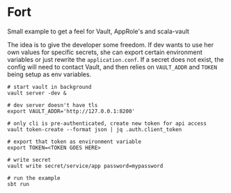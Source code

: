 # Fort

Small example to get a feel for Vault, AppRole's and scala-vault

The idea is to give the developer some freedom. If dev wants to use her own values for specific secrets, she can export certain environment variables or just rewrite the `application.conf`. If a secret does not exist, the config will need to contact Vault, and then relies on `VAULT_ADDR` and `TOKEN` being setup as env variables.

```
# start vault in background
vault server -dev &

# dev server doesn't have tls
export VAULT_ADDR='http://127.0.0.1:8200'

# only cli is pre-authenticated, create new token for api access
vault token-create --format json | jq .auth.client_token

# export that token as environment variable
export TOKEN=<TOKEN GOES HERE>

# write secret
vault write secret/service/app password=mypassword

# run the example
sbt run
```
